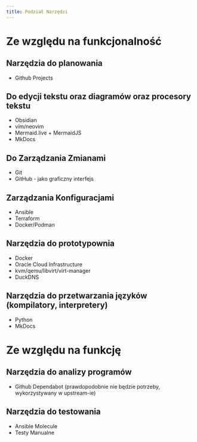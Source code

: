 ```yaml
---
title: Podział Narzędzi
---
```

# Ze względu na funkcjonalność

## Narzędzia do planowania
- Github Projects

## Do edycji tekstu oraz diagramów oraz procesory tekstu
- Obsidian
- vim/neovim
- Mermaid.live + MermaidJS
- MkDocs

## Do Zarządzania Zmianami
- Git
- GitHub - jako graficzny interfejs

## Zarządzania Konfiguracjami
- Ansible
- Terraform
- Docker/Podman

## Narzędzia do prototypownia
- Docker
- Oracle Cloud Infrastructure
- kvm/qemu/libvirt/virt-manager
- DuckDNS

## Narzędzia do przetwarzania języków (kompilatory, interpretery)
- Python
- MkDocs

# Ze względu na funkcję

## Narzędzia do analizy programów
- Github Dependabot (prawdopodobnie nie będzie potrzeby, wykorzystywany w upstream-ie)

## Narzędzia do testowania
- Ansible Molecule
- Testy Manualne
